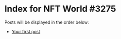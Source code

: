 # Index for NFT World #3275
Posts will be displayed in the order below:

- [Your first post](./001-first.md)

